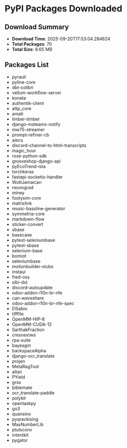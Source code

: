 # PyPI Packages Downloaded

## Download Summary
- **Download Time**: 2025-09-20T17:53:04.284624
- **Total Packages**: 70
- **Total Size**: 8.65 MB

## Packages List
- pyrauli
- pyline-core
- dbt-colibri
- vellum-workflow-server
- konata
- authentik-client
- attp_core
- amati
- limber-timber
- django-msteams-notify
- mw75-streamer
- prompt-refiner-cb
- aiecs
- discord-channel-to-html-transcripts
- magic_hour
- rose-python-sdk
- grooveshop-django-api
- pyEcoTrend-ista
- torchkeras
- fastapi-socketio-handler
- WuttJamaican
- neurograd
- miney
- footysim-core
- matrixlink
- music-bassline-generator
- symmetria-core
- markdown-flow
- sticker-convert
- sbase
- basecase
- pytest-seleniumbase
- pytest-sbase
- selenium-base
- bomiot
- seleniumbase
- motionbuilder-stubs
- instaui
- fred-oss
- sibi-dst
- discord-autoupdate
- odoo-addon-l10n-br-nfe
- can-waveshare
- odoo-addon-l10n-br-nfe-spec
- ElSabio
- tifffile
- OpenMM-HIP-6
- OpenMM-CUDA-12
- SarthakFraction
- cresnextws
- rpa-suite
- bayesgm
- backspaceAlpha
- django-ocr_translate
- projen
- MetaRagTool
- altan
- PYield
- grss
- biblemate
- ocr_translate-paddle
- polykit
- opentaskpy
- go3
- quansino
- pyqrackising
- MaxNumberLib
- ptulsconv
- intentkit
- pygator

